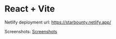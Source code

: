 # React + Vite

Netlify deployment url: https://starbounty.netlify.app/

Screenshots: [Screenshots](Screenshots)


